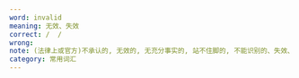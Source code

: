 ```yaml
---
word: invalid
meaning: 无效、失效
correct: /  /
wrong: 
note: (法律上或官方)不承认的, 无效的, 无充分事实的, 站不住脚的, 不能识别的、失效、作废
category: 常用词汇
---
```

